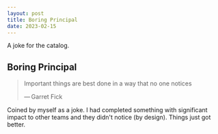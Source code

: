 ```yaml
---
layout: post
title: Boring Principal
date: 2023-02-15
---
```


A joke for the catalog.

## Boring Principal 

> Important things are best done in a way that no one notices
>
> — Garret Fick

Coined by myself as a joke. I had completed something with significant impact to other teams and they didn't notice (by design). Things just got better.
